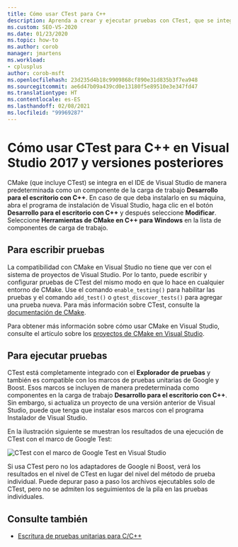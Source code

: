 ```yaml
---
title: Cómo usar CTest para C++
description: Aprenda a crear y ejecutar pruebas con CTest, que se integra en el IDE de Visual Studio de forma predeterminada.
ms.custom: SEO-VS-2020
ms.date: 01/23/2020
ms.topic: how-to
ms.author: corob
manager: jmartens
ms.workload:
- cplusplus
author: corob-msft
ms.openlocfilehash: 23d235d4b18c9909868cf890e31d835b3f7ea948
ms.sourcegitcommit: ae6d47b09a439cd0e13180f5e89510e3e347fd47
ms.translationtype: HT
ms.contentlocale: es-ES
ms.lasthandoff: 02/08/2021
ms.locfileid: "99969287"
---
```

# <a name="how-to-use-ctest-for-c-in-visual-studio-2017-and-later"></a>Cómo usar CTest para C++ en Visual Studio 2017 y versiones posteriores

CMake (que incluye CTest) se integra en el IDE de Visual Studio de manera predeterminada como un componente de la carga de trabajo **Desarrollo para el escritorio con C++**. En caso de que deba instalarlo en su máquina, abra el programa de instalación de Visual Studio, haga clic en el botón **Desarrollo para el escritorio con C++** y después seleccione **Modificar**. Seleccione **Herramientas de CMake en C++ para Windows** en la lista de componentes de carga de trabajo.

## <a name="to-write-tests"></a>Para escribir pruebas

La compatibilidad con CMake en Visual Studio no tiene que ver con el sistema de proyectos de Visual Studio. Por lo tanto, puede escribir y configurar pruebas de CTest del mismo modo en que lo hace en cualquier entorno de CMake. Use el comando `enable_testing()` para habilitar las pruebas y el comando `add_test()` o `gtest_discover_tests()` para agregar una prueba nueva. Para más información sobre CTest, consulte la [documentación de CMake](https://gitlab.kitware.com/cmake/community/wikis/doc/ctest/Testing-With-CTest). 

Para obtener más información sobre cómo usar CMake en Visual Studio, consulte el artículo sobre los [proyectos de CMake en Visual Studio](/cpp/build/cmake-projects-in-visual-studio).

## <a name="to-run-tests"></a>Para ejecutar pruebas

CTest está completamente integrado con el **Explorador de pruebas** y también es compatible con los marcos de pruebas unitarias de Google y Boost. Esos marcos se incluyen de manera predeterminada como componentes en la carga de trabajo **Desarrollo para el escritorio con C++**. Sin embargo, si actualiza un proyecto de una versión anterior de Visual Studio, puede que tenga que instalar esos marcos con el programa Instalador de Visual Studio.

En la ilustración siguiente se muestran los resultados de una ejecución de CTest con el marco de Google Test:

![CTest con el marco de Google Test en Visual Studio](media/ctest-test-explorer.png)

Si usa CTest pero no los adaptadores de Google ni Boost, verá los resultados en el nivel de CTest en lugar del nivel del método de prueba individual. Puede depurar paso a paso los archivos ejecutables solo de CTest, pero no se admiten los seguimientos de la pila en las pruebas individuales.

## <a name="see-also"></a>Consulte también

- [Escritura de pruebas unitarias para C/C++](writing-unit-tests-for-c-cpp.md)

